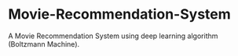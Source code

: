 # Movie-Recommendation-System
A Movie Recommendation System using deep learning algorithm (Boltzmann Machine).
